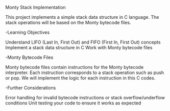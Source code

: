 Monty Stack Implementation

This project implements a simple stack data structure in C language. The stack operations will be based on the Monty bytecode files.

-Learning Objectives

Understand LIFO (Last In, First Out) and FIFO (First In, First Out) concepts
Implement a stack data structure in C
Work with Monty bytecode files

-Monty Bytecode Files

Monty bytecode files contain instructions for the Monty bytecode interpreter. Each instruction corresponds to a stack operation such as push or pop. We will implement the logic for each instruction in this C codes.

-Further Considerations

Error handling for invalid bytecode instructions or stack overflow/underflow conditions
Unit testing your code to ensure it works as expected
